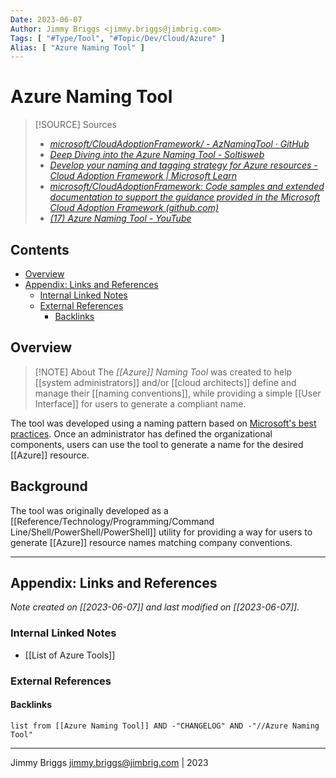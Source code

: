 ```yaml
---
Date: 2023-06-07
Author: Jimmy Briggs <jimmy.briggs@jimbrig.com>
Tags: [ "#Type/Tool", "#Topic/Dev/Cloud/Azure" ]
Alias: [ "Azure Naming Tool" ]
---
```


# Azure Naming Tool

> [!SOURCE] Sources
> - *[microsoft/CloudAdoptionFramework/ - AzNamingTool · GitHub](https://github.com/microsoft/CloudAdoptionFramework/tree/master/ready/AzNamingTool)*
> - *[Deep Diving into the Azure Naming Tool - Soltisweb](https://soltisweb.com/blog/detail/2022-12-02-deep-diving-into-the-azure-naming-tool)*
> - *[Develop your naming and tagging strategy for Azure resources - Cloud Adoption Framework | Microsoft Learn](https://learn.microsoft.com/en-us/azure/cloud-adoption-framework/ready/azure-best-practices/naming-and-tagging)*
> - *[microsoft/CloudAdoptionFramework: Code samples and extended documentation to support the guidance provided in the Microsoft Cloud Adoption Framework (github.com)](https://github.com/microsoft/CloudAdoptionFramework)*
> - *[(17) Azure Naming Tool - YouTube](https://www.youtube.com/watch?v=ZAK_9euqG8I)*

## Contents

- [Overview](#overview)
- [Appendix: Links and References](#appendix-links-and-references)
	- [Internal Linked Notes](#internal-linked-notes)
	- [External References](#external-references)
		- [Backlinks](#backlinks)


## Overview

> [!NOTE] About
> The *[[Azure]] Naming Tool* was created to help [[system administrators]] and/or [[cloud architects]] define and manage their [[naming conventions]], while providing a simple [[User Interface]] for users to generate a compliant name. 

The tool was developed using a naming pattern based on [Microsoft's best practices](https://learn.microsoft.com/en-us/azure/cloud-adoption-framework/ready/azure-best-practices/naming-and-tagging). Once an administrator has defined the organizational components, users can use the tool to generate a name for the desired [[Azure]] resource.

## Background

The tool was originally developed as a [[Reference/Technology/Programming/Command Line/Shell/PowerShell/PowerShell]] utility for providing a way for users to generate [[Azure]] resource names matching company conventions. 


***

## Appendix: Links and References

*Note created on [[2023-06-07]] and last modified on [[2023-06-07]].*

### Internal Linked Notes

- [[List of Azure Tools]]

### External References

#### Backlinks

```dataview
list from [[Azure Naming Tool]] AND -"CHANGELOG" AND -"//Azure Naming Tool"
```


***

Jimmy Briggs <jimmy.briggs@jimbrig.com> | 2023

